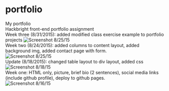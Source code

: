 # portfolio
My portfolio
<br/>
Hackbright front-end portfolio assignment
<br/>
Week three (8/31/2015): added modified class exercise example to portfolio projects
![Screenshot 8/25/15](/../screenshots/Screenshot_2015-08-31_15.55.02.png?raw=true "Background added, contact page and form added")
<br/>
Week two (8/24/2015): added columns to content layout, added background img, added contact page with form.
<br/>
![Screenshot 8/25/15](/../screenshots/Screenshot_2015-08-24_13.52.58.png?raw=true "Background added, contact page and form added")
<br/>
Update (8/18/2015): changed table layout to div layout, added css
![Screenshot 8/18/15](/../screenshots/Screenshot_2015-08-18_18.20.59.png?raw=true "Div layout, CSS added")
<br/>
Week one: HTML only, picture, brief bio (2 sentences), social media links (include github profile), deploy to github pages.
<br/>
![Screenshot 8/16/15](/../screenshots/Screenshot_2015-08-16_13.15.43.png?raw=true "Portfolio page, HTML only")

